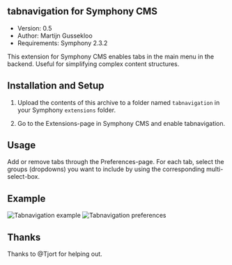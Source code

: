 tabnavigation for Symphony CMS
------------------------------

- Version: 0.5
- Author: Martijn Gussekloo
- Requirements: Symphony 2.3.2

This extension for Symphony CMS enables tabs in the main menu in the backend. Useful for simplifying complex content structures.

Installation and Setup
----------------------

1. Upload the contents of this archive to a folder named `tabnavigation` in your Symphony `extensions` folder.

2. Go to the Extensions-page in Symphony CMS and enable tabnavigation.

Usage
-----

Add or remove tabs through the Preferences-page. For each tab, select the groups (dropdowns) you want to include by using the corresponding multi-select-box.

Example
-------

![Tabnavigation example](https://raw.github.com/mgussekloo/tabnavigation/master/screenshots/example.png)
![Tabnavigation preferences](https://raw.github.com/mgussekloo/tabnavigation/master/screenshots/preference-pane.png)

Thanks
------

Thanks to @Tjort for helping out.